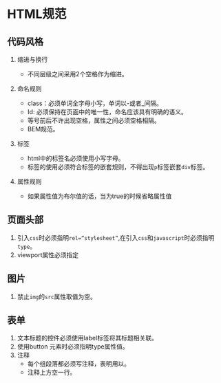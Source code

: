 # HTML规范

## 代码风格

1. 缩进与换行
    * 不同层级之间采用2个空格作为缩进。

1. 命名规则
    * class：必须单词全字母小写，单词以-或者_间隔。
    * Id: 必须保持在页面中的唯一性，命名应该具有明确的语义。
    * 等号前后不许出现空格，属性之间必须空格相隔。
    * BEM规范。
1. 标签
    * html中的标签名必须使用小写字母。
    * 标签的使用必须符合标签的嵌套规则，不得出现`p`标签嵌套`div`标签。
1. 属性规则
    * 如果属性值为布尔值的话，当为true的时候省略属性值

## 页面头部

1. 引入`css`时必须指明`rel=“stylesheet”`,在引入`css`和`javascript`时必须指明`type`。
1. viewport属性必须指定

## 图片

1. 禁止`img`的`src`属性取值为空。

## 表单

1. 文本标题的控件必须使用label标签将其标题相关联。
1. 使用button 元素时必须指明type属性值。
1. 注释
    * 每个组段落都必须写注释，表明用以。
    * 注释上方空一行。
